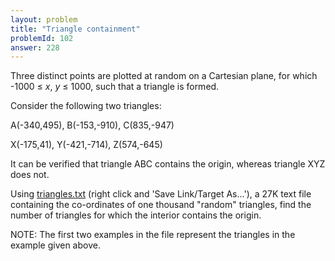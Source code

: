 ```yaml
---
layout: problem
title: "Triangle containment"
problemId: 102
answer: 228
---
```

Three distinct points are plotted at random on a Cartesian plane, for which -1000 ≤ *x*, *y* ≤ 1000, such that a triangle is formed.

Consider the following two triangles:

A(-340,495), B(-153,-910), C(835,-947)  
  
 X(-175,41), Y(-421,-714), Z(574,-645)

It can be verified that triangle ABC contains the origin, whereas triangle XYZ does not.

Using [triangles.txt](project/resources/p102_triangles.txt) (right click and 'Save Link/Target As...'), a 27K text file containing the co-ordinates of one thousand "random" triangles, find the number of triangles for which the interior contains the origin.

NOTE: The first two examples in the file represent the triangles in the example given above.